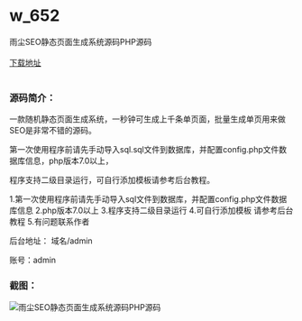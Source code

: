 # w_652
雨尘SEO静态页面生成系统源码PHP源码
<br/></br>
[下载地址](https://www.uuid2.com/652.html "下载地址")
<br/></br>
<h3>源码简介：</h3>
<p>一款随机静态页面生成系统，一秒钟可生成上千条单页面，批量生成单页用来做SEO是非常不错的源码。<p>
<p>第一次使用程序前请先手动导入sql.sql文件到数据库，并配置config.php文件数据库信息，php版本7.0以上，<p>
<p>程序支持二级目录运行，可自行添加模板请参考后台教程。<p>
<p>1.第一次使用程序前请先手动导入sql文件到数据库，并配置config.php文件数据库信息
2.php版本7.0以上
3.程序支持二级目录运行
4.可自行添加模板 请参考后台教程
5.有问题联系作者<p>
<p>后台地址：
域名/admin<p>
<p>账号：admin<p>
<h3>截图：</h3>
<img src="https://www.uuid2.com/wp-content/uploads/img/202109/a33e3d0982.gif" alt="雨尘SEO静态页面生成系统源码PHP源码">
